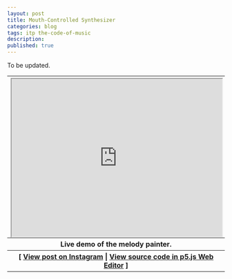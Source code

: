 ```yaml
---
layout: post
title: Mouth-Controlled Synthesizer
categories: blog
tags: itp the-code-of-music
description: 
published: true
---
```


To be updated.

<table style="width: 100%;">
  <thead><tr><th>
    <div style="width: 100%; padding-top: 75%; position: relative;">
      <iframe style="position: absolute; width: 100%; height: 100%; left: 0; top: 0;" src="https://editor.p5js.org/jackbdu/full/lNFGj9ENL"></iframe>
    </div>
  </th></tr></thead>
  <tbody>
  <tr><th>
  Live demo of the melody painter.
  </th></tr>
  <tr><th>
    [ <a href="https://www.instagram.com/p/C49zq0YMDe5/">View post on Instagram</a> | <a href="https://editor.p5js.org/jackbdu/sketches/lNFGj9ENL">View source code in p5.js Web Editor</a> ]
  </th></tr>
  </tbody>
</table>

